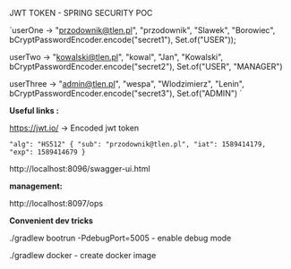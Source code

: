 JWT TOKEN - SPRING SECURITY POC


`userOne  -> "przodownik@tlen.pl", "przodownik", "Slawek", "Borowiec", bCryptPasswordEncoder.encode("secret1"), Set.of("USER"));

userTwo -> "kowalski@tlen.pl", "kowal", "Jan", "Kowalski", bCryptPasswordEncoder.encode("secret2"), Set.of("USER", "MANAGER")

userThree -> "admin@tlen.pl", "wespa", "Wlodzimierz", "Lenin", bCryptPasswordEncoder.encode("secret3"), Set.of("ADMIN") `

**Useful links :**

https://jwt.io/   -> Encoded jwt token

`"alg": "HS512"
{
  "sub": "przodownik@tlen.pl",
  "iat": 1589414179,
  "exp": 1589414679
}`

http://localhost:8096/swagger-ui.html

**management:** 

http://localhost:8097/ops


**Convenient dev tricks**

./gradlew bootrun -PdebugPort=5005 - enable debug mode

./gradlew docker - create docker image




